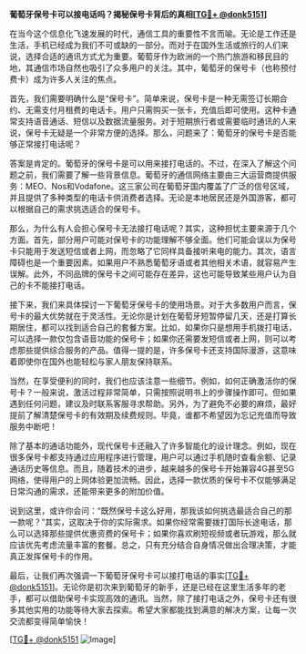 **葡萄牙保号卡可以接电话吗？揭秘保号卡背后的真相[[TG💪+ @donk5151](https://t.me/s/donk5151)]**

在当今这个信息化飞速发展的时代，通信工具的重要性不言而喻。无论是工作还是生活，手机已经成为我们不可或缺的一部分。而对于在国外生活或旅行的人们来说，选择合适的通讯方式尤为重要。葡萄牙作为欧洲的一个热门旅游和移民目的地，其通信市场自然也吸引了众多用户的关注。其中，葡萄牙的保号卡（也称预付费卡）成为许多人关注的焦点。

首先，我们需要明确什么是“保号卡”。简单来说，保号卡是一种无需签订长期合约、无需支付月租费的电话卡。用户只需购买一张卡，充值后即可使用。这种卡通常支持语音通话、短信以及数据流量服务。对于短期旅行者或需要临时通讯的人来说，保号卡无疑是一个非常方便的选择。那么，问题来了：葡萄牙的保号卡是否能够正常接打电话呢？

答案是肯定的。葡萄牙的保号卡是可以用来接打电话的。不过，在深入了解这个问题之前，我们需要了解一些背景信息。葡萄牙的通信网络主要由三大运营商提供服务：MEO、Nos和Vodafone。这三家公司在葡萄牙国内覆盖了广泛的信号区域，并且提供了多种类型的电话卡供消费者选择。无论是本地居民还是外国游客，都可以根据自己的需求挑选适合的保号卡。

那么，为什么有人会担心保号卡无法接打电话呢？其实，这种担忧主要来源于几个方面。首先，部分用户可能对保号卡的功能理解不够全面。他们可能会误以为保号卡只能用于发送短信或者上网，而忽略了它同样具备接听来电的能力。其次，语言障碍也是一个重要因素。如果用户不熟悉葡萄牙语或者其他相关术语，就容易产生误解。此外，不同品牌的保号卡之间可能存在差异，这也可能导致某些用户认为自己的卡不能接打电话。

接下来，我们来具体探讨一下葡萄牙保号卡的使用场景。对于大多数用户而言，保号卡的最大优势就在于灵活性。无论你是计划在葡萄牙短暂停留几天，还是打算长期居住，都可以找到适合自己的套餐方案。比如，如果你只是想用手机拨打电话，可以选择一款仅包含语音功能的保号卡；如果你还需要发短信或者上网，则可以考虑那些提供综合服务的产品。值得一提的是，许多保号卡还支持国际漫游，这意味着即使你在国外也能轻松与家人朋友保持联系。

当然，在享受便利的同时，我们也应该注意一些细节。例如，如何正确激活你的保号卡？一般来说，激活过程非常简单，只需按照说明书上的步骤操作即可。但如果遇到任何问题，建议及时联系客服寻求帮助。另外，为了避免不必要的麻烦，最好提前了解清楚保号卡的有效期及续费规则。毕竟，谁都不希望因为忘记充值而导致服务中断吧！

除了基本的通话功能外，现代保号卡还融入了许多智能化的设计理念。例如，现在很多保号卡都支持通过应用程序进行管理，用户可以通过手机随时查看余额、记录通话历史等信息。而且，随着技术的进步，越来越多的保号卡开始兼容4G甚至5G网络，使得用户的上网体验更加流畅。因此，选择一款优质的保号卡不仅能够满足日常沟通的需求，还能带来更多的附加价值。

说到这里，或许你会问：“既然保号卡这么好用，那我该如何挑选最适合自己的那一款呢？”其实，这取决于你的实际需求。如果你经常需要拨打国际长途电话，那么可以选择那些提供优惠资费的保号卡；如果你喜欢刷短视频或者玩游戏，那么就应该优先考虑流量丰富的套餐。总之，只有充分结合自身情况做出合理决策，才能真正发挥保号卡的作用。

最后，让我们再次强调一下葡萄牙保号卡可以接打电话的事实[[TG💪+ @donk5151](https://t.me/s/donk5151)]。无论你是初次来到葡萄牙的新手，还是已经在这里生活多年的老手，都可以借助保号卡实现高效的通讯。当然，除了接打电话之外，保号卡还有很多其他实用的功能等待大家去探索。希望大家都能找到满意的解决方案，让每一次交流都变得简单愉快！

[[TG💪+ @donk5151](https://t.me/s/donk5151) ![Image](https://i.postimg.cc/rwNCRYN7/Snipaste-2025-04-30-17-27-05.png)]
